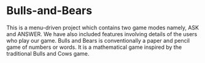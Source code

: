 # Bulls-and-Bears

This is a menu-driven project which contains two game modes namely, ASK and ANSWER.
We have also included features involving details of the users who play our game.
Bulls and Bears is conventionally a paper and pencil game of numbers or words. 
It is a mathematical game inspired by the traditional Bulls and Cows game.
